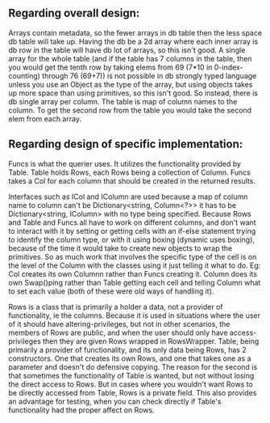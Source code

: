 Regarding overall design:
------------------------
Arrays contain metadata, so the fewer arrays in db table then the less space db table will take up.
Having the db be a 2d array where each inner array is db row in the table will have db lot of arrays, so this isn't good.
A single array for the whole table (and if the table has 7 columns in the table, then you would get the tenth row by taking elems from 69 (7*10 in 0-index-counting) through 76 (69+7)) is not possible in db strongly typed language unless you use an Object as the type of the array, but using objects takes up more space than using primitives, so this isn't good.
So instead, there is db single array per column. The table is map of column names to the column. To get the second row from the table you would take the second elem from each array.


Regarding design of specific implementation:
-------------------------------------------
Funcs is what the querier uses. It utilizes the functionality provided by Table. Table holds Rows, each Rows being a collection of Column.
Funcs takes a Col for each column that should be created in the returned results.

Interfaces such as ICol and IColumn are used because a map of column name to column can't be
Dictionary<string, Column<?>>
it has to be
Dictionary<string, IColumn>
with no type being specified.
Because Rows and Table and Funcs all have to work on different columns, and don't want to interact with it by setting or getting cells with an if-else statement trying to identify the column type, or with it using boxing (dynamic uses boxing), because of the time it would take to create new objects to wrap the primitives. So as much work that involves the specific type of the cell is on the level of the Column with the classes using it just telling it what to do. Eg: Col creates its own Columnn rather than Funcs creating it. Column does its own Swap()ping rather than Table getting each cell and telling Column what to set each value (both of these were old ways of handling it).

Rows is a class that is primarily a holder a data, not a provider of functionality, ie the columns. Because it is used in situations where the user of it should have altering-privileges, but not in other scenarios, the members of Rows are public, and when the user should only have access-privileges then they are given Rows wrapped in RowsWrapper.
Table, being primarily a provider of functionality, and its only data being Rows, has 2 constructors. One that creates its own Rows, and one that takes one as a parameter and doesn't do defensive copying. The reason for the second is that sometimes the functionality of Table is wanted, but not without losing the direct access to Rows. But in cases where you wouldn't want Rows to be directly accessed from Table, Rows is a private field.
This also provides an advantage for testing, when you can check directly if Table's functionality had the proper affect on Rows.
